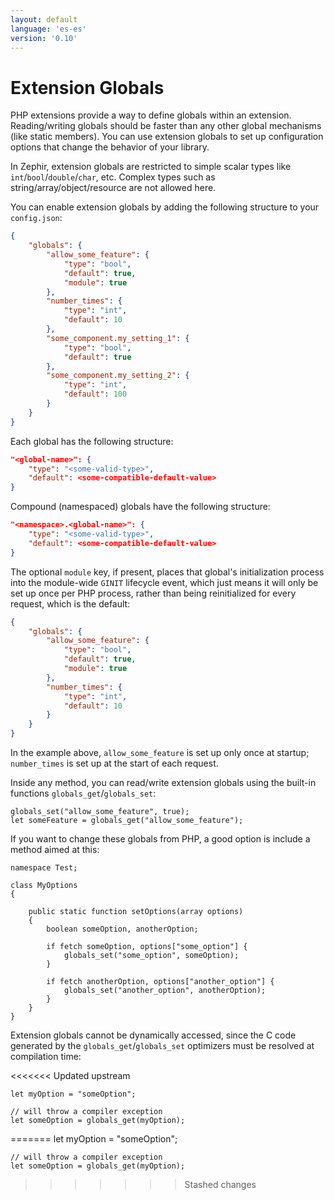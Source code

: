 ```yaml
---
layout: default
language: 'es-es'
version: '0.10'
---
```

# Extension Globals

PHP extensions provide a way to define globals within an extension. Reading/writing globals should be faster than any other global mechanisms (like static members). You can use extension globals to set up configuration options that change the behavior of your library.

In Zephir, extension globals are restricted to simple scalar types like `int`/`bool`/`double`/`char`, etc. Complex types such as string/array/object/resource are not allowed here.

You can enable extension globals by adding the following structure to your `config.json`:

```json
{
    "globals": {
        "allow_some_feature": {
            "type": "bool",
            "default": true,
            "module": true
        },
        "number_times": {
            "type": "int",
            "default": 10
        },
        "some_component.my_setting_1": {
            "type": "bool",
            "default": true
        },
        "some_component.my_setting_2": {
            "type": "int",
            "default": 100
        }
    }
}
```

Each global has the following structure:

```json
"<global-name>": {
    "type": "<some-valid-type>",
    "default": <some-compatible-default-value>
}
```

Compound (namespaced) globals have the following structure:

```json
"<namespace>.<global-name>": {
    "type": "<some-valid-type>",
    "default": <some-compatible-default-value>
}
```

The optional `module` key, if present, places that global's initialization process into the module-wide `GINIT` lifecycle event, which just means it will only be set up once per PHP process, rather than being reinitialized for every request, which is the default:

```json
{
    "globals": {
        "allow_some_feature": {
            "type": "bool",
            "default": true,
            "module": true
        },
        "number_times": {
            "type": "int",
            "default": 10
        }
    }
}
```

In the example above, `allow_some_feature` is set up only once at startup; `number_times` is set up at the start of each request.

Inside any method, you can read/write extension globals using the built-in functions `globals_get`/`globals_set`:

```zephir
globals_set("allow_some_feature", true);
let someFeature = globals_get("allow_some_feature");
```

If you want to change these globals from PHP, a good option is include a method aimed at this:

```zephir
namespace Test;

class MyOptions
{

    public static function setOptions(array options)
    {
        boolean someOption, anotherOption;

        if fetch someOption, options["some_option"] {
            globals_set("some_option", someOption);
        }

        if fetch anotherOption, options["another_option"] {
            globals_set("another_option", anotherOption);
        }
    }
}
```

Extension globals cannot be dynamically accessed, since the C code generated by the `globals_get`/`globals_set` optimizers must be resolved at compilation time:

<<<<<<< Updated upstream
```zephir
let myOption = "someOption";

// will throw a compiler exception
let someOption = globals_get(myOption);
```
=======
    let myOption = "someOption";
    
    // will throw a compiler exception
    let someOption = globals_get(myOption);
>>>>>>> Stashed changes
